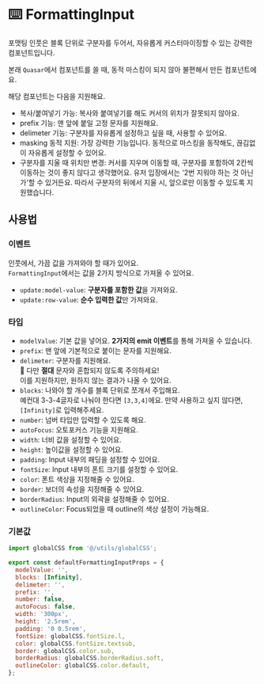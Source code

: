 # ⌨️ FormattingInput

포맷팅 인풋은 블록 단위로 구분자를 두어서, 자유롭게 커스터마이징할 수 있는 강력한 컴포넌트입니다.

본래 `Quasar`에서 컴포넌트를 쓸 때, 동적 마스킹이 되지 않아 불편해서 만든 컴포넌트에요.

해당 컴포넌트는 다음을 지원해요.

- 복사/붙여넣기 가능: 복사와 붙여넣기를 해도 커서의 위치가 잘못되지 않아요.
- prefix 기능: 맨 앞에 붙일 고정 문자를 지원해요.
- delimeter 기능: 구분자를 자유롭게 설정하고 싶을 때, 사용할 수 있어요.
- masking 동적 지원: 가장 강력한 기능입니다. 동적으로 마스킹을 동작해도, 끊김없이 자유롭게 설정할 수 있어요.
- 구분자를 지울 때 위치만 변경: 커서를 지우며 이동할 때, 구분자를 포함하여 2칸씩 이동하는 것이 좋지 않다고 생각했어요. 유저 입장에서는 '2번 지워야 하는 것 아닌가'할 수 있거든요. 따라서 구분자의 뒤에서 지울 시, 앞으로만 이동할 수 있도록 지원했습니다.

## 사용법

### 이벤트

인풋에서, 가끔 값을 가져와야 할 때가 있어요.  
`FormattingInput`에서는 값을 2가지 방식으로 가져올 수 있어요.

- `update:model-value`: **구분자를 포함한 값**을 가져와요.
- `update:row-value`: **순수 입력한 값**만 가져와요.

### 타입

- `modelValue`: 기본 값을 넣어요. **2가지의 emit 이벤트**를 통해 가져올 수 있습니다.
- `prefix`: 맨 앞에 기본적으로 붙이는 문자를 지원해요.
- `delimeter`: 구분자를 지원해요. <br/>🚨 다만 **절대** 문자와 혼합되지 않도록 주의하세요! <br/> 이를 지원하지만, 원하지 않는 결과가 나올 수 있어요.
- `blocks`: 나와야 할 개수를 블록 단위로 쪼개서 주입해요. <br/> 예컨대 3-3-4글자로 나눠야 한다면 `[3,3,4]`에요. 만약 사용하고 싶지 않다면, `[Infinity]`로 입력해주세요.
- `number`: 넘버 타입만 입력할 수 있도록 해요.
- `autoFocus`: 오토포커스 기능을 지원해요.
- `width`: 너비 값을 설정할 수 있어요.
- `height`: 높이값을 설정할 수 있어요.
- `padding`: Input 내부의 패딩을 설정할 수 있어요.
- `fontSize`: Input 내부의 폰트 크기를 설정할 수 있어요.
- `color`: 폰트 색상을 지정해줄 수 있어요.
- `border`: 보더의 속성을 지정해줄 수 있어요.
- `borderRadius`: Input의 외곽을 설정해줄 수 있어요.
- `outlineColor`: Focus되었을 때 outline의 색상 설정이 가능해요.

### 기본값

```js
import globalCSS from '@/utils/globalCSS';

export const defaultFormattingInputProps = {
  modelValue: '',
  blocks: [Infinity],
  delimeter: '',
  prefix: '',
  number: false,
  autoFocus: false,
  width: '300px',
  height: '2.5rem',
  padding: '0 0.5rem',
  fontSize: globalCSS.fontSize.l,
  color: globalCSS.fontSize.textsub,
  border: globalCSS.color.sub,
  borderRadius: globalCSS.borderRadius.soft,
  outlineColor: globalCSS.color.default,
};
```
